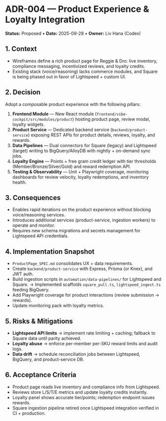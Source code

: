 # ADR-004 — Product Experience & Loyalty Integration

**Status:** Proposed • **Date:** 2025-09-28 • **Owner:** Liv Hana (Codex)

## 1. Context

- Wireframes define a rich product page for Reggie & Dro: live inventory, compliance messaging, incentivized reviews, and loyalty credits.
- Existing stack (voice/reasoning) lacks commerce modules, and Square is being phased out in favor of Lightspeed + custom UI.

## 2. Decision

Adopt a composable product experience with the following pillars:

1. **Frontend Module** — New React module (`frontend/vibe-cockpit/src/modules/product`) hosting product page, review modal, loyalty widgets.
2. **Product Service** — Dedicated backend service (`backend/product-service`) exposing REST APIs for product details, reviews, loyalty, and rewards.
3. **Data Pipelines** — Dual connectors for Square (legacy) and Lightspeed (target) writing to BigQuery/AlloyDB with nightly + on-demand sync jobs.
4. **Loyalty Engine** — Points + free gram credit ledger with tier thresholds (Member/Bronze/Silver/Gold) and reward redemption API.
5. **Testing & Observability** — Unit + Playwright coverage, monitoring dashboards for review velocity, loyalty redemptions, and inventory health.

## 3. Consequences

- Enables rapid iterations on the product experience without blocking voice/reasoning services.
- Introduces additional services (product-service, ingestion workers) to operate and monitor.
- Requires new schema migrations and secrets management for Lightspeed API credentials.

## 4. Implementation Snapshot

- `ProductPage_SPEC.md` consolidates UX + data requirements.
- Create `backend/product-service` with Express, Prisma (or Knex), and JWT auth.
- Build ingestion scripts in `automation/data-pipelines/` for Lightspeed and Square. → Implemented scaffolds `square_pull.ts`, `lightspeed_ingest.ts` feeding BigQuery.
- Add Playwright coverage for product interactions (review submission → rewards).
- Update monitoring pack with loyalty metrics.

## 5. Risks & Mitigations

- **Lightspeed API limits** → implement rate limiting + caching; fallback to Square data until parity achieved.
- **Loyalty abuse** → enforce per-member per-SKU reward limits and audit logs.
- **Data drift** → schedule reconciliation jobs between Lightspeed, BigQuery, and product-service DB.

## 6. Acceptance Criteria

- Product page reads live inventory and compliance info from Lightspeed.
- Reviews store L/S/T/E metrics and update loyalty credits instantly.
- Loyalty panel shows accurate tier/points; redemption endpoint issues rewards.
- Square ingestion pipeline retired once Lightspeed integration verified in CI + production.

<!-- Last verified: 2025-10-02 -->

<!-- Optimized: 2025-10-02 -->

<!-- Last updated: 2025-10-02 -->

<!-- Last optimized: 2025-10-02 -->
